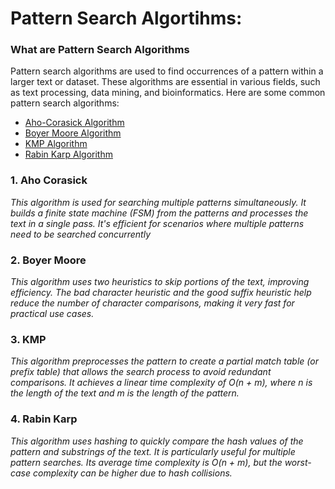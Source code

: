 # Pattern Search Algortihms:
### What are Pattern Search Algorithms
Pattern search algorithms are used to find occurrences of a pattern within a larger text or dataset. These algorithms are essential in various fields, such as text processing, data mining, and bioinformatics. Here are some common pattern search algorithms:
* [Aho-Corasick Algorithm](https://github.com/adogrul/Pattern-Search-Algorithm/tree/main/Aho-Corasick)
* [Boyer Moore Algorithm](https://github.com/adogrul/Pattern-Search-Algorithm/tree/main/BoyerMoore)
* [KMP Algorithm](https://github.com/adogrul/Pattern-Search-Algorithm/tree/main/KMP%20Algorithm)
* [Rabin Karp Algorithm](https://github.com/adogrul/Pattern-Search-Algorithm/tree/main/Rabin%20Karp)

### 1. Aho Corasick
*This algorithm is used for searching multiple patterns simultaneously. It builds a finite state machine (FSM) from the patterns and processes the text in a single pass. It's efficient for scenarios where multiple patterns need to be searched concurrently*


### 2. Boyer Moore
*This algorithm uses two heuristics to skip portions of the text, improving efficiency. The bad character heuristic and the good suffix heuristic help reduce the number of character comparisons, making it very fast for practical use cases.*

### 3. KMP
*This algorithm preprocesses the pattern to create a partial match table (or prefix table) that allows the search process to avoid redundant comparisons. It achieves a linear time complexity of O(n + m), where n is the length of the text and m is the length of the pattern.*

### 4. Rabin Karp
*This algorithm uses hashing to quickly compare the hash values of the pattern and substrings of the text. It is particularly useful for multiple pattern searches. Its average time complexity is O(n + m), but the worst-case complexity can be higher due to hash collisions.*

